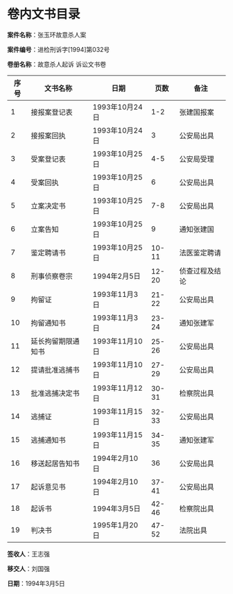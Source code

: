 # 卷内文书目录

**案件名称**：张玉环故意杀人案

**案件编号**：进检刑诉字[1994]第032号

**卷册名称**：故意杀人起诉 诉讼文书卷

| 序号 | 文书名称 | 日期 | 页数 | 备注 |
| ---- | -------- | -------- | ---- | ---- |
| 1 | 接报案登记表 | 1993年10月24日 | 1-2 | 张建国报案 |
| 2 | 接报案回执 | 1993年10月24日 | 3 | 公安局出具 |
| 3 | 受案登记表 | 1993年10月25日 | 4-5 | 公安局受理 |
| 4 | 受案回执 | 1993年10月25日 | 6 | 公安局出具 |
| 5 | 立案决定书 | 1993年10月25日 | 7-8 | 公安局出具 |
| 6 | 立案告知 | 1993年10月25日 | 9 | 通知张建国 |
| 7 | 鉴定聘请书 | 1993年10月25日 | 10-11 | 法医鉴定聘请 |
| 8 | 刑事侦察卷宗 | 1994年2月5日 | 12-20 | 侦查过程及结论 |
| 9 | 拘留证 | 1993年11月3日 | 21-22 | 公安局出具 |
| 10 | 拘留通知书 | 1993年11月3日 | 23-24 | 通知张建军 |
| 11 | 延长拘留期限通知书 | 1993年11月10日 | 25-26 | 公安局出具 |
| 12 | 提请批准逃捕书 | 1993年11月10日 | 27-29 | 公安局出具 |
| 13 | 批准逃捕决定书 | 1993年11月12日 | 30-31 | 检察院出具 |
| 14 | 逃捕证 | 1993年11月15日 | 32-33 | 公安局出具 |
| 15 | 逃捕通知书 | 1993年11月15日 | 34-35 | 通知张建军 |
| 16 | 移送起居告知书 | 1994年2月10日 | 36 | 公安局出具 |
| 17 | 起诉意见书 | 1994年2月10日 | 37-41 | 公安局出具 |
| 18 | 起诉书 | 1994年3月5日 | 42-46 | 检察院出具 |
| 19 | 判决书 | 1995年1月20日 | 47-52 | 法院出具 |

**签收人**：王志强

**移交人**：刘国强

**日期**：1994年3月5日